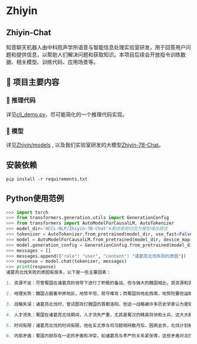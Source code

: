 # Zhiyin
## Zhiyin-Chat


知音聊天机器人由中科院声学所语音与智能信息处理实验室研发，用于回答用户问题和提供信息，以帮助人们解决问题和获取知识。本项目后续会开放指令训练数据、相关模型、训练代码、应用场景等。

## 📝 项目主要内容

### 🚀 推理代码

详见[cli_demo.py](Zhiyin)，尽可能简化的一个推理代码实现。

### 🤖 模型

详见[Zhiyin/models](models/)
, 以及我们实验室研发的大模型[Zhiyin-7B-Chat](https://huggingface.co/HCCL-NLP/Zhiyin-7B-Chat)。

## 安装依赖
```shell
pip install -r requirements.txt
```

## Python使用范例

```python
>>> import torch
>>> from transformers.generation.utils import GenerationConfig
>>> from transformers import AutoModelForCausalLM, AutoTokenizer
>>> model_dir='HCCL-NLP/Zhiyin-7B-Chat'#离线使用时改为模型储存路径
>>> tokenizer = AutoTokenizer.from_pretrained(model_dir, use_fast=False, trust_remote_code=True)
>>> model = AutoModelForCausalLM.from_pretrained(model_dir, device_map='auto', torch_dtype=torch.bfloat16, trust_remote_code=True)
>>> model.generation_config = GenerationConfig.from_pretrained(model_dir)
>>> messages = []
>>> messages.append({"role": "user", "content": "诸葛亮北伐失败的原因"})
>>> response = model.chat(tokenizer, messages)
>>> print(response)
诸葛亮北伐失败的原因有很多，以下是一些主要因素：

1. 资源不足：尽管蜀国在诸葛亮的领导下进行了积极的备战，但与强大的魏国相比，其资源和实力仍然相差甚远。

2. 地理劣势：魏国占据着中原地区，地势平坦、易守难攻；而蜀国则地处西南，地势险要但运输困难。

3. 战略失误：诸葛亮北伐时，曾试图攻打魏国的首都洛阳，但这一战略被许多历史学家认为是错误的，因为这样会陷入敌人的腹地，难以持。

4. 人才流失：蜀国在诸葛亮北伐期间，人才流失严重，尤其是蜀汉的精英将领和士兵，这大大削弱了蜀国的实力。

5. 时间有限：诸葛亮北伐的时间有限，他在五丈原与司马懿相持数月后，因病去世，北伐计划被迫中止。

6. 内部矛盾：蜀国内部存在一定的矛盾和冲突，如诸葛亮与李严的关系紧张等，这些矛盾对北伐产生了一定的影响。
```
